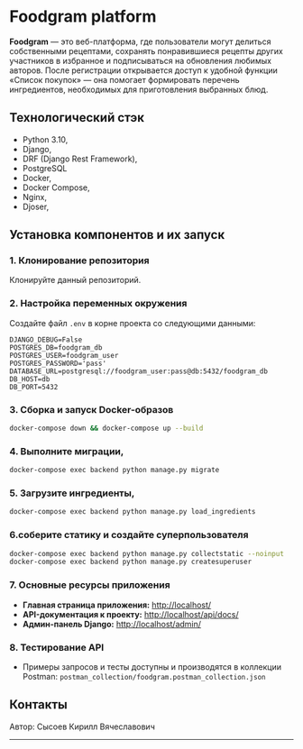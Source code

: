 # Foodgram platform 

**Foodgram** — это веб-платформа, где пользователи могут делиться собственными рецептами, сохранять понравившиеся рецепты других участников в избранное и подписываться на обновления любимых авторов. После регистрации открывается доступ к удобной функции «Список покупок» — она помогает формировать перечень ингредиентов, необходимых для приготовления выбранных блюд.

## Технологический стэк

- Python 3.10,
- Django,
- DRF (Django Rest Framework),
- PostgreSQL
- Docker,
- Docker Compose,
- Nginx,
- Djoser,

## Установка компонентов и их запуск

### 1. Клонирование репозитория

Клонируйте данный репозиторий.

### 2. Настройка переменных окружения

Создайте файл `.env` в корне проекта со следующими данными:

```env
DJANGO_DEBUG=False
POSTGRES_DB=foodgram_db
POSTGRES_USER=foodgram_user
POSTGRES_PASSWORD='pass'
DATABASE_URL=postgresql://foodgram_user:pass@db:5432/foodgram_db
DB_HOST=db
DB_PORT=5432
```

### 3. Сборка и запуск Docker-образов

```sh
docker-compose down && docker-compose up --build
```

### 4. Выполните миграции, 
```sh
docker-compose exec backend python manage.py migrate
```
### 5. Загрузите ингредиенты, 
```sh
docker-compose exec backend python manage.py load_ingredients
```
### 6.соберите статику и создайте суперпользователя
```sh
docker-compose exec backend python manage.py collectstatic --noinput
docker-compose exec backend python manage.py createsuperuser
```

### 7. Основные ресурсы приложения

* **Главная страница приложения:** [http://localhost/](http://localhost/)
* **API-документация к проекту:** [http://localhost/api/docs/](http://localhost/api/docs/)
* **Админ-панель Django:** [http://localhost/admin/](http://localhost/admin/)

### 8. Тестирование API

- Примеры запросов и тесты доступны и производятся в коллекции Postman:
  `postman_collection/foodgram.postman_collection.json`

## Контакты

Автор: Сысоев Кирилл Вячеславович

---
